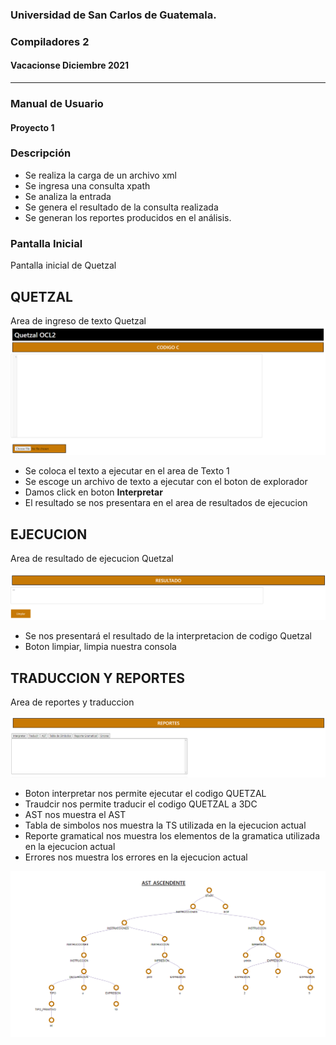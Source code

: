 ### Universidad de San Carlos de Guatemala.
### Compiladores 2
#### Vacacionse Diciembre 2021
___

### Manual de Usuario
#### Proyecto 1

### Descripción

- Se realiza la carga de un archivo xml
- Se ingresa una consulta xpath
- Se analiza la entrada
- Se genera el resultado de la consulta realizada
- Se generan los reportes producidos en el análisis.

### Pantalla Inicial

Pantalla inicial de Quetzal

## QUETZAL

Area de ingreso de texto Quetzal
![Imagen 1](/images/imagen1.PNG)

- Se coloca el texto a ejecutar en el area de Texto 1
- Se escoge un archivo de texto a ejecutar con el boton de explorador
- Damos click en boton **Interpretar**
- El resultado se nos presentara en el area de resultados de ejecucion

## EJECUCION 
Area de resultado de ejecucion Quetzal

![Imagen 2](/images/imagen2.PNG)

- Se nos presentará el resultado de la interpretacion de codigo Quetzal
- Boton limpiar, limpia nuestra consola

## TRADUCCION Y REPORTES

Area de reportes y traduccion

![Imagen 3](/images/imagen3.PNG)

- Boton interpretar nos permite ejecutar el codigo QUETZAL
- Traudcir nos permite traducir el codigo QUETZAL a 3DC 
- AST nos muestra el AST
- Tabla de simbolos nos muestra la TS utilizada en la ejecucion actual
- Reporte gramatical nos muestra los elementos de la gramatica utilizada en la ejecucion actual
- Errores nos muestra los errores en la ejecucion actual


![Imagen 4](/images/imagen4.PNG)
